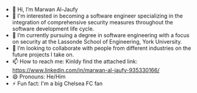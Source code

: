 - 👋 Hi, I’m Marwan Al-Jaufy
- 👀 I'm interested in becoming a software engineer specializing in the integration of comprehensive security measures throughout the software development life cycle.  
- 🌱 I’m currently  pursuing a degree in software engineering with a focus on security at the Lassonde School of Engineering, York University.
- 💞️ I’m looking to collaborate with people from different industries on the future projects I take on.
- 📫 How to reach me: Kinldy find the attached link: https://www.linkedin.com/in/marwan-al-jaufy-935330166/
- 😄 Pronouns: He/Him
- ⚡ Fun fact: I'm a big Chelsea FC fan

<!---
maljaufy/maljaufy is a ✨ special ✨ repository because its `README.md` (this file) appears on your GitHub profile.
You can click the Preview link to take a look at your changes.
--->
